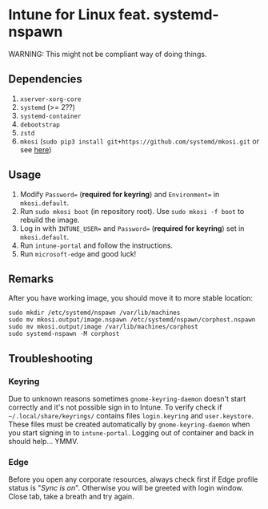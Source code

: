 # Intune for Linux feat. systemd-nspawn

WARNING: This might not be compliant way of doing things.

## Dependencies

1. `xserver-xorg-core`
2. `systemd` (>= 2??)
3. `systemd-container`
4. `debootstrap`
5. `zstd`
6. `mkosi` (`sudo pip3 install git+https://github.com/systemd/mkosi.git` or see [here](https://github.com/systemd/mkosi))

## Usage

1. Modify `Password=` (**required for keyring**) and `Environment=` in `mkosi.default`.
2. Run `sudo mkosi boot` (in repository root). Use `sudo mkosi -f boot` to rebuild the image.
3. Log in with `INTUNE_USER=` and `Password=` (**required for keyring**) set in `mkosi.default`.
4. Run `intune-portal` and follow the instructions.
5. Run `microsoft-edge` and good luck!

## Remarks

After you have working image, you should move it to more stable location:
```
sudo mkdir /etc/systemd/nspawn /var/lib/machines
sudo mv mkosi.output/image.nspawn /etc/systemd/nspawn/corphost.nspawn
sudo mv mkosi.output/image /var/lib/machines/corphost
sudo systemd-nspawn -M corphost
```

## Troubleshooting

### Keyring

Due to unknown reasons sometimes `gnome-keyring-daemon` doesn't start correctly and
it's not possible sign in to Intune. To verify check if `~/.local/share/keyrings/`
contains  files `login.keyring` and `user.keystore`. These files must be created
automatically by `gnome-keyring-daemon` when you start signing in to `intune-portal`.
Logging out of container and back in should help... YMMV.

### Edge

Before you open any corporate resources, always check first if Edge profile
status is "*Sync is on*". Otherwise you will be greeted with login window.
Close tab, take a breath and try again.
